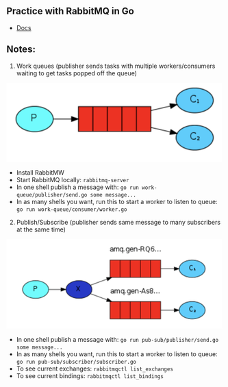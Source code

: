 ## Practice with RabbitMQ in Go 

* [Docs](https://www.rabbitmq.com/getstarted.html)

## Notes:

1. Work queues (publisher sends tasks with multiple workers/consumers waiting to get tasks popped off the queue)

![alt text](./work-queue.png "Work Queue Img")

  * Install RabbitMW
  * Start RabbitMQ locally: `rabbitmq-server`
  * In one shell publish a message with: `go run work-queue/publisher/send.go some message...`
  * In as many shells you want, run this to start a worker to listen to queue: `go run work-queue/consumer/worker.go`

2. Publish/Subscribe (publisher sends same message to many subscribers at the same time)

![alt text](./pub-sub.png "Pub Sub Img")

  * In one shell publish a message with: `go run pub-sub/publisher/send.go some message...`
  * In as many shells you want, run this to start a worker to listen to queue: `go run pub-sub/subscriber/subscriber.go`
  * To see current exchanges: `rabbitmqctl list_exchanges`
  * To see current bindings: `rabbitmqctl list_bindings`
